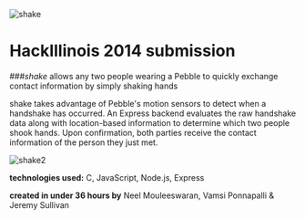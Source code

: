![shake](http://neel.io/img/shake_banner.png)

HackIllinois 2014 submission
======

###*shake* allows any two people wearing a Pebble to quickly exchange contact information by simply shaking hands

shake takes advantage of Pebble's motion sensors to detect when a handshake has occurred. An Express backend evaluates the raw handshake data along with location-based information to determine which two people shook hands. Upon confirmation, both parties receive the contact information of the person they just met.

![shake2](http://neel.io/img/shake_flow2.png)

**technologies used:** C, JavaScript, Node.js, Express

**created in under 36 hours by** Neel Mouleeswaran, Vamsi Ponnapalli & Jeremy Sullivan
